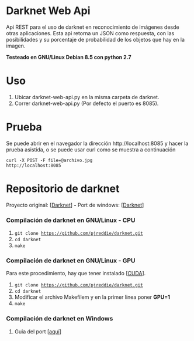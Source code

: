 # Darknet Web Api
Api REST para el uso de darknet en reconocimiento de imágenes desde otras aplicaciones. Esta api retorna un JSON como respuesta, con las posibilidades y su porcentaje de probabilidad de los objetos que hay en la imagen.

<b> Testeado en GNU/Linux Debian 8.5 con python 2.7</b>

# Uso
1. Ubicar darknet-web-api.py en la misma carpeta de darknet.
2. Correr darknet-web-api.py (Por defecto el puerto es 8085).

# Prueba

Se puede abrir en el navegador la dirección http://localhost:8085
y hacer la prueba asistida, o se puede usar curl como se muestra
a continuación

<code>curl -X POST -F file=@archivo.jpg http://localhost:8085</code>

# Repositorio de darknet
Proyecto original: [<a href="https://github.com/pjreddie/darknet">Darknet</a>] <b>-</b> 
Port de windows: [<a href="https://github.com/AlexeyAB/darknet">Darknet</a>]

### Compilación de darknet en GNU/Linux - CPU
1. <code>git clone https://github.com/pjreddie/darknet.git</code>
2. <code>cd darknet</code>
3. <code>make</code>

### Compilación de darknet en GNU/Linux - GPU
Para este procedimiento, hay que tener instalado [<a href="https://developer.nvidia.com/cuda-downloads">CUDA</a>].

1. <code>git clone https://github.com/pjreddie/darknet.git</code>
2. <code>cd darknet</code>
3. Modificar el archivo Makefilem y en la primer linea poner <b>GPU=1</b>
4. <code>make</code>

### Compilación de darknet en Windows
1. Guia del port [<a href="https://github.com/AlexeyAB/darknet#how-to-compile-on-windows">aquí</a>]


